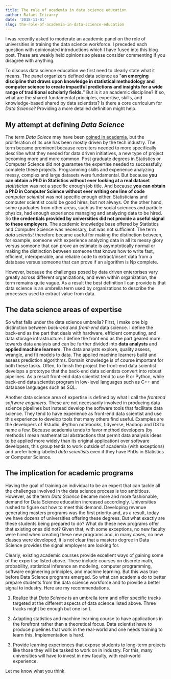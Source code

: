 ```yaml
---
title: The role of academia in data science education
author: Rafael Irizarry
date: '2018-11-01'
slug: the-role-of-academia-in-data-science-education
---
```


I was recently asked to moderate an academic panel on the role of universities in training the data science workforce. I preceded each question with opinionated introductions which I have fused into this blog post. These are weakly held opinions so please consider commenting if you disagree with anything.

To discuss data science education we first need to clearly state what it means. The panel organizers defined data science as "__an emerging discipline that draws upon knowledge in statistical methodology and computer science to create impactful predictions and insights for a wide range of traditional scholarly fields.__"
But is it an academic discipline? If so, what are the shared fundamental principles, expertise, skills, and knowledge-based shared by data scientists?  Is there a core curriculum for _Data Science_? Providing a more detailed definition might help.

## My attempt at defining _Data Science_

The term _Data Sciece_ may have been [coined in academia](https://en.wikipedia.org/wiki/Data_science#History), but the proliferation of its use has been mostly driven by the tech industry. The term became prominent because recruiters needed to more specifically describe what they needed for data driven initiatives, a new type of project becoming more and more common. Post graduate degrees in Statistics or Computer Science did not guarantee the expertise needed to successfully complete these projects. Programming skills and experience analyzing messy, complex and large datasets were fundamental. But because **you can obtain a PhD in Statistics without ever looking at a real dataset** _statistician_ was not a specific enough job title. And because  **you can obtain a PhD in Computer Science without ever writing one line of code**  _computer scientist_ was not specific enough either. Statisticians and computer scientist could be good hires, but not always. On the other hand,
some graduates from other areas, such as the social sciences and particle physics, had enough experience managing and analyzing data to be hired. So **the credentials provided by universities did not provide a useful signal to these employers**. The academic knowledge base offered by Statistics and Computer Science was necessary, but was not sufficient. The term _data scientist_ therefore became useful for making the distinction between, for example, someone with experience analyzing data in all its messy glory versus someone that can prove an estimate is asymptotically normal or making the distinction between someone that knows how to write fast, efficient, interoperable, and reliable code to extract/insert data from a database versus someone that can prove if an algorithm is Np complete.

However, because the challenges posed by data driven enterprises vary greatly across different organizations, and even within organization, the term remains quite vague. As a result the best definition I can provide is that data science is an umbrella term used by organizations to describe the processes used to extract value from data. 

## The data science areas of expertise

So what falls under the data science umbrella? First, I make one big distinction between _back-end_ and _front-end_ data science. I define the back-end as the part that deals with hardware, efficient computing, and data storage infrastructure. I define the front end as the part geared more towards data analysis and can be further divided into **data analysts** and  **applied machine learners**. The data analysts 
explore, quality assess, wrangle, and fit models to data. The applied machine learners build and assess prediction algorithms. Domain knowledge is of course important for both these tasks. Often, to finish the project the front-end data scientist develops a prototype that the back-end data scientists convert into robust pipelines. As a result front-end data scientist tend to use R or Python, while back-end data scientist program in low-level languages such as C++ and database languages such as SQL.

Another data science area of expertise is defined by what I call the _frontend software engineers_. These are not necessarily involved in producing data science pipelines but instead develop the software tools that facilitate data science. They tend to have experience as front-end data scientist and use this experience to develop tools that many others find useful. Examples are the developers of Rstudio, iPython notebooks, tidyverse, Hadoop and D3 to name a few. Because academia tends to favor method developers (by methods I mean mathematical abstractions that permit data analysis ideas to be applied more widely than its original application) over software developers, this group tends to work outside of academia (with exceptions) and prefer being labeled _data scientists_ even if they have PhDs in Statistics or Computer Science.


## The implication for academic programs

Having the goal of training an individual to be an expert that can tackle all the challenges involved in the data science process is too ambitious. However, as the term _Data Science_ became more and more fashionable, demand for Data Science education increased accordingly. Universities rushed to figure out how to meet this demand. Developing revenue generating masters programs was the first priority and, as a result, today we have dozens of universities offering these degrees. But what exactly are these students being prepared to do? What do  these new programs offer that existing ones did not? Given that, with some exceptions, no new faculty were hired when creating these new programs and, in many cases, no new classes were developed, it is not clear that a masters degree in Data Science provides the signal employers are looking for. 

Clearly, existing academic courses provide excellent ways of gaining some of the expertise listed above. These include courses on discrete math, probability, statistical inference an modeling, computer programming, software engineering principles, and machine learning. But this was true before Data Science programs emerged.  So what can academia do to better prepare students from the data science workforce and to provide a better signal to industry. Here are my recommendations.

1. Realize that _Data Science_ is an umbrella term and offer specific tracks targeted at the different aspects of data science listed above. Three tracks might be enough but one isn't. 

2. Adapting statistics and machine learning course to have applications in the forefront rather than a theoretical focus. Data scientist have to produce pipelines that work in the real-world and one needs training to learn this. Implementation is hard.

3. Provide learning experiences that expose students to long-term projects like those they will be tasked to work on in industry. For this, many universities will have to invest in new faculty, with real-world experience. 

Let me know what you think.






